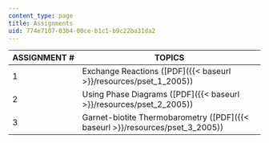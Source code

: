 ```yaml
---
content_type: page
title: Assignments
uid: 774e7107-03b4-00ce-b1c1-b9c22ba31da2
---
```


| ASSIGNMENT # | TOPICS |
| --- | --- |
| 1 | Exchange Reactions ([PDF]({{< baseurl >}}/resources/pset_1_2005)) |
| 2 | Using Phase Diagrams ([PDF]({{< baseurl >}}/resources/pset_2_2005)) |
| 3 | Garnet-biotite Thermobarometry ([PDF]({{< baseurl >}}/resources/pset_3_2005))